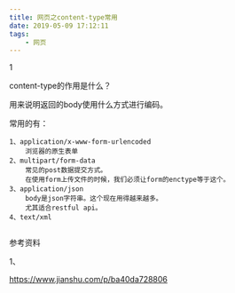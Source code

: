 ```yaml
---
title: 网页之content-type常用
date: 2019-05-09 17:12:11
tags:
	- 网页
---
```


1

content-type的作用是什么？

用来说明返回的body使用什么方式进行编码。



常用的有：

```
1、application/x-www-form-urlencoded
	浏览器的原生表单
2、multipart/form-data
	常见的post数据提交方式。
	在使用form上传文件的时候，我们必须让form的enctype等于这个。
3、application/json
	body是json字符串。这个现在用得越来越多。
	尤其适合restful api。
4、text/xml
	
```



参考资料

1、

https://www.jianshu.com/p/ba40da728806

